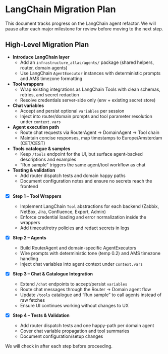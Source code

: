 # LangChain Migration Plan

This document tracks progress on the LangChain agent refactor. We will pause after each major milestone for review before moving to the next step.

## High-Level Migration Plan

- **Introduce LangChain layer**
  - Add an `infrastructure_atlas/agents/` package (shared helpers, router, domain agents)
  - Use LangChain `AgentExecutor` instances with deterministic prompts and AMS timezone formatting
- **Tool wrappers**
  - Wrap existing integrations as LangChain Tools with clean schemas, retries, and secret redaction
  - Resolve credentials server-side only (env + existing secret store)
- **Chat variables**
  - Accept and persist optional `variables` per session
  - Inject into router/domain prompts and tool parameter resolution under `context.vars`
- **Agent execution path**
  - Route chat requests via RouterAgent → DomainAgent → Tool chain
  - Maintain concise responses, map timestamps to Europe/Amsterdam (CET/CEST)
- **Tools catalogue & samples**
  - Keep `/tools` endpoint for the UI, but surface agent-backed descriptions and examples
  - “Run sample” triggers the same agent/tool workflow as chat
- **Testing & validation**
  - Add router dispatch tests and domain happy paths
  - Document configuration notes and ensure no secrets reach the frontend

- [x] **Step 1 – Tool Wrappers**
  - Implement LangChain `Tool` abstractions for each backend (Zabbix, NetBox, Jira, Confluence, Export, Admin)
  - Enforce credential loading and error normalization inside the wrappers
  - Add timeout/retry policies and redact secrets in logs

- [x] **Step 2 – Agents**
  - Build RouterAgent and domain-specific AgentExecutors
  - Wire prompts with deterministic tone (temp 0.2) and AMS timezone handling
  - Inject chat variables into agent context under `context.vars`

- [x] **Step 3 – Chat & Catalogue Integration**
  - Extend `/chat` endpoints to accept/persist `variables`
  - Route chat messages through the Router → Domain agent flow
  - Update `/tools` catalogue and “Run sample” to call agents instead of raw fetches
  - Ensure UI continues working without changes to UX

- [x] **Step 4 – Tests & Validation**
  - Add router dispatch tests and one happy-path per domain agent
  - Cover chat variable propagation and tool summaries
  - Document configuration/setup changes

We will check in after each step before proceeding.
